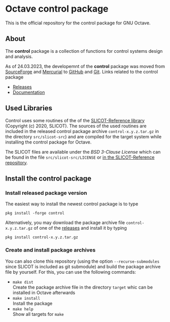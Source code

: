 # Octave control package

This is the official repository for the control package for GNU Octave.

## About

The **control** package is a collection of functions for control systems design and analysis. 

As of 24.03.2023, the developemnt of the **control** package was moved from [SourceForge](https://sourceforge.net/p/octave/control/ci/default/tree/) and [Mercurial](https://en.wikipedia.org/wiki/Mercurial) to [GitHub](https://github.com/gnu-octave/pkg-control) and [Git](https://en.wikipedia.org/wiki/Git). Links related to the control package

- [Releases](https://github.com/gnu-octave/pkg-control/releases)
- [Documentation](https://gnu-octave.github.io/pkg-control/)

## Used Libraries

Control uses some routines of the of the [SLICOT-Reference library](https://github.com/SLICOT/SLICOT-Reference) (Copyright (c) 2020, SLICOT). The sources of the used routines are included in the released control package archive `control-x.y.z.tar.gz` in the directory `src/slicot-src`) and are compiled for the target system while installing the control package for Octave. 

The SLICOT files are available under the  *BSD 3-Clause License* which can be found in the file `src/slicot-src/LICENSE` or [in the SLICOT-Reference repository](https://github.com/SLICOT/SLICOT-Reference/blob/main/LICENSE).


## Install the control package

### Install released package version

The easiest way to install the newest control package is to type

  `pkg install -forge control`

Alternatively, you may download the package archive file `control-x.y.z.tar.gz` of one of the [releases](https://github.com/gnu-octave/pkg-control/releases) and install it by typing

  `pkg install control-x.y.z.tar.gz`

### Create and install package archives 

You can also clone this repository (using the option `--recurse-submodules` since SLICOT is included as git submodule) and build the package archive file by yourself. For this, you can use the following commands:

- `make dist`<br>
  Create the package archive file in the directory `target` whic can be installed in Octave afterwards
- `make install`<br>
  Install the package
- `make help`<br>
  Show all targets for `make`

